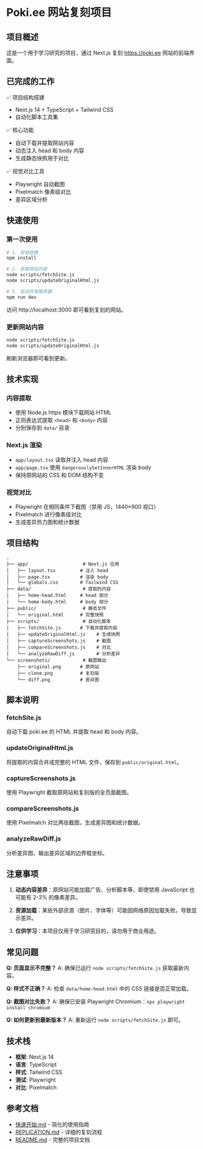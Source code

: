 # Poki.ee 网站复刻项目

## 项目概述

这是一个用于学习研究的项目，通过 Next.js 复刻 https://poki.ee 网站的前端界面。

## 已完成的工作

✅ 项目结构搭建
- Next.js 14 + TypeScript + Tailwind CSS
- 自动化脚本工具集

✅ 核心功能
- 自动下载并提取网站内容
- 动态注入 head 和 body 内容
- 生成静态快照用于对比

✅ 视觉对比工具
- Playwright 自动截图
- Pixelmatch 像素级对比
- 差异区域分析

## 快速使用

### 第一次使用

```bash
# 1. 安装依赖
npm install

# 2. 获取网站内容
node scripts/fetchSite.js
node scripts/updateOriginalHtml.js

# 3. 启动开发服务器
npm run dev
```

访问 http://localhost:3000 即可看到复刻的网站。

### 更新网站内容

```bash
node scripts/fetchSite.js
node scripts/updateOriginalHtml.js
```

刷新浏览器即可看到更新。

## 技术实现

### 内容提取
- 使用 Node.js https 模块下载网站 HTML
- 正则表达式提取 `<head>` 和 `<body>` 内容
- 分别保存到 `data/` 目录

### Next.js 渲染
- `app/layout.tsx` 读取并注入 head 内容
- `app/page.tsx` 使用 `dangerouslySetInnerHTML` 渲染 body
- 保持原网站的 CSS 和 DOM 结构不变

### 视觉对比
- Playwright 在相同条件下截图（禁用 JS，1440×900 视口）
- Pixelmatch 进行像素级对比
- 生成差异热力图和统计数据

## 项目结构

```
.
├── app/                    # Next.js 应用
│   ├── layout.tsx         # 注入 head
│   ├── page.tsx           # 渲染 body
│   └── globals.css        # Tailwind CSS
├── data/                   # 提取的内容
│   ├── home-head.html     # head 部分
│   └── home-body.html     # body 部分
├── public/                 # 静态文件
│   └── original.html      # 完整快照
├── scripts/                # 自动化脚本
│   ├── fetchSite.js       # 下载并提取内容
│   ├── updateOriginalHtml.js    # 生成快照
│   ├── captureScreenshots.js    # 截图
│   ├── compareScreenshots.js    # 对比
│   └── analyzeRawDiff.js        # 分析差异
└── screenshots/            # 截图输出
    ├── original.png       # 原网站
    ├── clone.png          # 复刻版
    └── diff.png           # 差异图
```

## 脚本说明

### fetchSite.js
自动下载 poki.ee 的 HTML 并提取 head 和 body 内容。

### updateOriginalHtml.js
将提取的内容合并成完整的 HTML 文件，保存到 `public/original.html`。

### captureScreenshots.js
使用 Playwright 截取原网站和复刻版的全页面截图。

### compareScreenshots.js
使用 Pixelmatch 对比两张截图，生成差异图和统计数据。

### analyzeRawDiff.js
分析差异图，输出差异区域的边界框坐标。

## 注意事项

1. **动态内容差异**：原网站可能加载广告、分析脚本等，即使禁用 JavaScript 也可能有 2-3% 的像素差异。

2. **资源加载**：某些外部资源（图片、字体等）可能因网络原因加载失败，导致显示差异。

3. **仅供学习**：本项目仅用于学习研究目的，请勿用于商业用途。

## 常见问题

**Q: 页面显示不完整？**
A: 确保已运行 `node scripts/fetchSite.js` 获取最新内容。

**Q: 样式不正确？**
A: 检查 `data/home-head.html` 中的 CSS 链接是否正常加载。

**Q: 截图对比失败？**
A: 确保已安装 Playwright Chromium：`npx playwright install chromium`

**Q: 如何更新到最新版本？**
A: 重新运行 `node scripts/fetchSite.js` 即可。

## 技术栈

- **框架**: Next.js 14
- **语言**: TypeScript
- **样式**: Tailwind CSS
- **测试**: Playwright
- **对比**: Pixelmatch

## 参考文档

- [快速开始.md](./快速开始.md) - 简化的使用指南
- [REPLICATION.md](./REPLICATION.md) - 详细的复刻流程
- [README.md](./README.md) - 完整的项目文档

